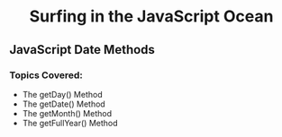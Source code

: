 <h1 align= "center">Surfing in the JavaScript Ocean</h1>

## JavaScript Date Methods

### Topics Covered:

- The getDay() Method
- The getDate() Method
- The getMonth() Method
- The getFullYear() Method

